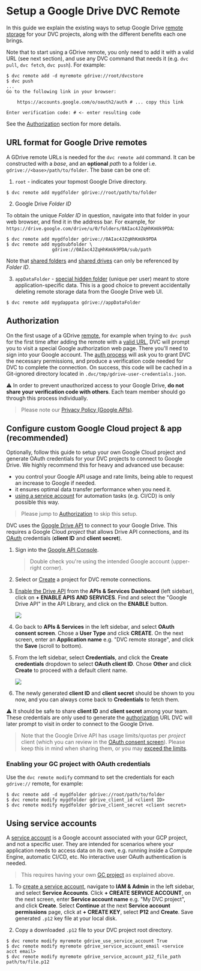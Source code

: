 # Setup a Google Drive DVC Remote

In this guide we explain the existing ways to setup Google Drive
[remote storage](/doc/command-reference/remote) for your <abbr>DVC
projects</abbr>, along with the different benefits each one brings.

Note that to start using a GDrive remote, you only need to add it with a valid
URL (see next section), and use any DVC command that needs it (e.g. `dvc pull`,
`dvc fetch`, `dvc push`). For example:

```dvc
$ dvc remote add -d myremote gdrive://root/dvcstore
$ dvc push
...
Go to the following link in your browser:

    https://accounts.google.com/o/oauth2/auth # ... copy this link

Enter verification code: # <- enter resulting code
```

See the [Authorization](#authorization) section for more details.

## URL format for Google Drive remotes

A GDrive remote URLs is needed for the `dvc remote add` command. It can be
constructed with a _base_, and an **optional** _path_ to a folder i.e.
`gdrive://<base>/path/to/folder`. The base can be one of:

1. `root` - indicates your topmost Google Drive directory.

```dvc
$ dvc remote add mygdfolder gdrive://root/path/to/folder
```

2. Google Drive _Folder ID_

To obtain the unique _Folder ID_ in question, navigate into that folder in your
web browser, and find it in the address bar. For example, for
`https://drive.google.com/drive/u/0/folders/0AIac4JZqHhKmUk9PDA`:

```dvc
$ dvc remote add mygdfolder gdrive://0AIac4JZqHhKmUk9PDA
$ dvc remote add mygdsubfolder \
                 gdrive://0AIac4JZqHhKmUk9PDA/sub/path
```

Note that [shared folders](https://support.google.com/drive/answer/7166529) and
[shared drives](https://support.google.com/a/users/answer/9310351) can only be
referenced by _Folder ID_.

3. `appDataFolder` -
   [special hidden folder](https://developers.google.com/drive/api/v2/appdata)
   (unique per user) meant to store application-specific data. This is a good
   choice to prevent accidentally deleting remote storage data from the Google
   Drive web UI.

```dvc
$ dvc remote add mygdappata gdrive://appDataFolder
```

## Authorization

On the first usage of a GDrive [remote](/doc/command-reference/remote), for
example when trying to `dvc push` for the first time after adding the remote
with a [valid URL](#url-format-for-google-drive-remotes), DVC will prompt you to
visit a special Google authorization web page. There you'll need to sign into
your Google account. The
[auth process](https://developers.google.com/drive/api/v2/about-auth) will ask
you to grant DVC the necessary permissions, and produce a verification code
needed for DVC to complete the connection. On success, this code will be cached
in a Git-ignored directory located in `.dvc/tmp/gdrive-user-credentials.json`.

⚠️ In order to prevent unauthorized access to your Google Drive, **do not share
your verification code with others**. Each team member should go through this
process individually.

> Please note our [Privacy Policy (Google APIs)](/doc/user-guide/privacy).

## Configure custom Google Cloud project & app (recommended)

Optionally, follow this guide to setup your own Google Cloud project and
generate OAuth credentials for your <abbr>DVC projects<abbr> to connect to
Google Drive. We highly recommend this for heavy and advanced use because:

- you control your Google API usage and rate limits, being able to request an
  increase to Google if needed.
- it ensures optimal data transfer performance when you need it.
- [using a service account](#using-service-accounts) for automation tasks (e.g.
  CI/CD) is only possible this way.

> Please jump to [Authorization](#authorization) to skip this setup.

DVC uses the [Google Drive API](https://developers.google.com/drive) to connect
to your Google Drive. This requires a Google Cloud _project_ that allows Drive
API connections, and its
[OAuth](https://developers.google.com/identity/protocols/OAuth2) credentials
(**client ID** and **client secret**).

1. Sign into the [Google API Console](https://console.developers.google.com).

   > Double check you're using the intended Google account (upper-right corner).

2. Select or
   [Create](https://cloud.google.com/resource-manager/docs/creating-managing-projects#creating_a_project)
   a project for DVC remote connections.

3. [Enable the Drive API](https://developers.google.com/drive/api/v2/about-sdk)
   from the **APIs & Services** **Dashboard** (left sidebar), click on **+
   ENABLE APIS AND SERVICES**. Find and select the "Google Drive API" in the API
   Library, and click on the **ENABLE** button.

   ![](/img/gdrive-enable-apis-and-services.png)

4. Go back to **APIs & Services** in the left sidebar, and select **OAuth
   consent screen**. Chose a **User Type** and click **CREATE**. On the next
   screen, enter an **Application name** e.g. "DVC remote storage", and click
   the **Save** (scroll to bottom).

5. From the left sidebar, select **Credentials**, and click the **Create
   credentials** dropdown to select **OAuth client ID**. Chose **Other** and
   click **Create** to proceed with a default client name.

   ![](/img/gdrive-create-credentials.png)

6. The newly generated **client ID** and **client secret** should be shown to
   you now, and you can always come back to **Credentials** to fetch them.

⚠️ It should be safe to share **client ID** and **client secret** among your
team. These credentials are only used to generate the
[authorization](#authorization) URL DVC will later prompt to visit in order to
connect to the Google Drive.

> Note that the Google Drive API has usage limits/quotas per _project_ client
> (which you can review in the
> [OAuth consent screen](https://console.developers.google.com/apis/credentials/consent)).
> Please keep this in mind when sharing them, or you may
> [exceed the limits](https://developers.google.com/drive/api/v2/handle-errors?hl=ro#resolve_a_403_error_usage_limit_exceeded).

### Enabling your GC project with OAuth credentials

Use the `dvc remote modify` command to set the credentials for each `gdrive://`
remote, for example:

```dvc
$ dvc remote add -d mygdfolder gdrive://root/path/to/folder
$ dvc remote modify mygdfolder gdrive_client_id <client ID>
$ dvc remote modify mygdfolder gdrive_client_secret <client secret>
```

## Using service accounts

A [service account](https://cloud.google.com/iam/docs/service-accounts) is a
Google account associated with your GCP project, and not a specific user. They
are intended for scenarios where your application needs to access data on its
own, e.g. running inside a Compute Engine, automatic CI/CD, etc. No interactive
user OAuth authentication is needed.

> This requires having your own
> [GC project](/doc/user-guide/setup-google-drive-remote#configure-custom-google-cloud-project--app-recommended)
> as explained above.

1. To
   [create a service account](https://cloud.google.com/docs/authentication/getting-started#creating_a_service_account),
   navigate to **IAM & Admin** in the left sidebar, and select **Service
   Accounts**. Click **+ CREATE SERVICE ACCOUNT**, on the next screen, enter
   **Service account name** e.g. "My DVC project", and click **Create**. Select
   **Continue** at the next **Service account permissions** page, click at **+
   CREATE KEY**, select **P12** and **Create**. Save generated `.p12` key file
   at your local disk.

1. Copy a downloaded `.p12` file to your DVC project root directory.

```dvc
$ dvc remote modify myremote gdrive_use_service_account True
$ dvc remote modify myremote gdrive_service_account_email <service acct email>
$ dvc remote modify myremote gdrive_service_account_p12_file_path path/to/file.p12
```
